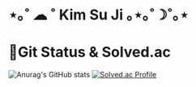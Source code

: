 

<!--
**ssuuji/ssuuji** is a ✨ _special_ ✨ repository because its `README.md` (this file) appears on your GitHub profile.

Here are some ideas to get you started:

- 🔭 I’m currently working on ...
- 🌱 I’m currently learning ...
- 👯 I’m looking to collaborate on ...
- 🤔 I’m looking for help with ...
- 💬 Ask me about ...
- 📫 How to reach me: ...
- 😄 Pronouns: ...
- ⚡ Fun fact: ...
-->

# ⋆｡˚ ☁︎ ˚  Kim Su Ji   ｡⋆｡˚☽˚｡⋆

# 🌱Git Status & Solved.ac
![Anurag's GitHub stats](https://github-readme-stats.vercel.app/api?username=ssuuji&show_icons=true&theme=onedark)
[![Solved.ac Profile](http://mazassumnida.wtf/api/v2/generate_badge?boj=sub9399)](https://solved.ac/sub9399/)

<!--
# :mailbox_with_mail: Contacts
[![Gmail Badge](https://img.shields.io/badge/Gmail-d14836?style=flat-square&logo=Gmail&logoColor=white&link=mailto:sjk9586@naver.com)](mailto:sjk9586@naver.com)
-->
